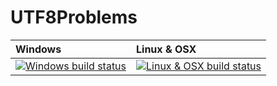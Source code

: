 # UTF8Problems

| Windows | Linux & OSX
| :---- | :------ |
[![Windows build status][1]][2] | [![Linux & OSX build status][3]][4] |

[1]: https://ci.appveyor.com/api/projects/status/82xl7pwifcag5f74?svg=true
[2]: https://ci.appveyor.com/project/nopara73/utf8problems
[3]: https://travis-ci.org/nopara73/UTF8Problems.svg?branch=master
[4]: https://travis-ci.org/nopara73/UTF8Problems
